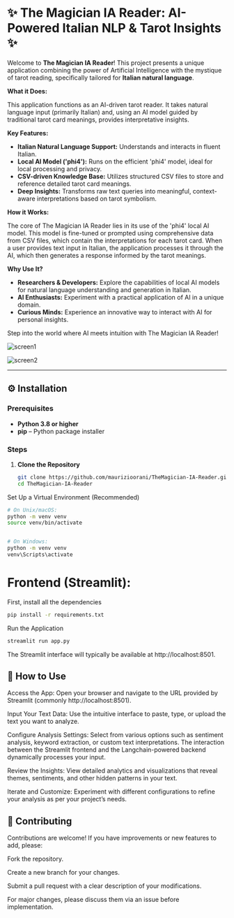 # ✨ The Magician IA Reader: AI-Powered Italian NLP & Tarot Insights ✨

Welcome to **The Magician IA Reader**! This project presents a unique application combining the power of Artificial Intelligence with the mystique of tarot reading, specifically tailored for **Italian natural language**.

**What it Does:**

This application functions as an AI-driven tarot reader. It takes natural language input (primarily Italian) and, using an AI model guided by traditional tarot card meanings, provides interpretative insights.


**Key Features:**

* **Italian Natural Language Support:** Understands and interacts in fluent Italian.
* **Local AI Model ('phi4'):** Runs on the efficient 'phi4' model, ideal for local processing and privacy.
* **CSV-driven Knowledge Base:** Utilizes structured CSV files to store and reference detailed tarot card meanings.
* **Deep Insights:** Transforms raw text queries into meaningful, context-aware interpretations based on tarot symbolism.

**How it Works:**

The core of The Magician IA Reader lies in its use of the 'phi4' local AI model. This model is fine-tuned or prompted using comprehensive data from CSV files, which contain the interpretations for each tarot card. When a user provides text input in Italian, the application processes it through the AI, which then generates a response informed by the tarot meanings.

**Why Use It?**

* **Researchers & Developers:** Explore the capabilities of local AI models for natural language understanding and generation in Italian.
* **AI Enthusiasts:** Experiment with a practical application of AI in a unique domain.
* **Curious Minds:** Experience an innovative way to interact with AI for personal insights.

Step into the world where AI meets intuition with The Magician IA Reader!

![screen1](https://github.com/user-attachments/assets/d7a95c15-e277-4d4c-a763-5de9aaed80e1)

![screen2](https://github.com/user-attachments/assets/facc7632-ae96-46db-996b-083195a7d246)

---

## ⚙️ Installation

### Prerequisites

- **Python 3.8 or higher**
- **pip** – Python package installer

### Steps

1. **Clone the Repository**

   ```bash
   git clone https://github.com/maurizioorani/TheMagician-IA-Reader.git
   cd TheMagician-IA-Reader
   ```

Set Up a Virtual Environment (Recommended)

```bash
# On Unix/macOS:
python -m venv venv
source venv/bin/activate


# On Windows:
python -m venv venv
venv\Scripts\activate
```

# Frontend (Streamlit):
First, install all the dependencies
```bash
pip install -r requirements.txt
```

Run the Application

```bash
streamlit run app.py
```
The Streamlit interface will typically be available at http://localhost:8501.

## 📖 How to Use
Access the App: Open your browser and navigate to the URL provided by Streamlit (commonly http://localhost:8501).

Input Your Text Data: Use the intuitive interface to paste, type, or upload the text you want to analyze.

Configure Analysis Settings: Select from various options such as sentiment analysis, keyword extraction, or custom text interpretations. The interaction between the Streamlit frontend and the Langchain-powered backend dynamically processes your input.

Review the Insights: View detailed analytics and visualizations that reveal themes, sentiments, and other hidden patterns in your text.

Iterate and Customize: Experiment with different configurations to refine your analysis as per your project’s needs.

## 🤝 Contributing
Contributions are welcome! If you have improvements or new features to add, please:

Fork the repository.

Create a new branch for your changes.

Submit a pull request with a clear description of your modifications.

For major changes, please discuss them via an issue before implementation.
